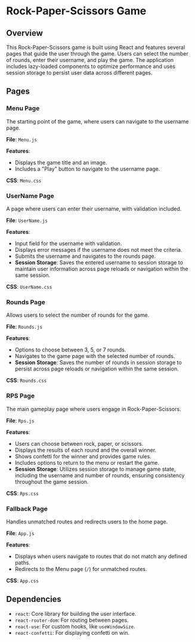 # Rock-Paper-Scissors Game

## Overview

This Rock-Paper-Scissors game is built using React and features several pages that guide the user through the game. Users can select the number of rounds, enter their username, and play the game. The application includes lazy-loaded components to optimize performance and uses session storage to persist user data across different pages.

## Pages

### Menu Page

The starting point of the game, where users can navigate to the username page.

**File**: `Menu.js`

**Features**:
- Displays the game title and an image.
- Includes a "Play" button to navigate to the username page.

**CSS**: `Menu.css`

### UserName Page

A page where users can enter their username, with validation included.

**File**: `UserName.js`

**Features**:
- Input field for the username with validation.
- Displays error messages if the username does not meet the criteria.
- Submits the username and navigates to the rounds page.
- **Session Storage**: Saves the entered username to session storage to maintain user information across page reloads or navigation within the same session.

**CSS**: `UserName.css`

### Rounds Page

Allows users to select the number of rounds for the game.

**File**: `Rounds.js`

**Features**:
- Options to choose between 3, 5, or 7 rounds.
- Navigates to the game page with the selected number of rounds.
- **Session Storage**: Saves the number of rounds in session storage to persist across page reloads or navigation within the same session.

**CSS**: `Rounds.css`

### RPS Page

The main gameplay page where users engage in Rock-Paper-Scissors.

**File**: `Rps.js`

**Features**:
- Users can choose between rock, paper, or scissors.
- Displays the results of each round and the overall winner.
- Shows confetti for the winner and provides game rules.
- Includes options to return to the menu or restart the game.
- **Session Storage**: Utilizes session storage to manage game state, including the username and number of rounds, ensuring consistency throughout the game session.

**CSS**: `Rps.css`

### Fallback Page

Handles unmatched routes and redirects users to the home page.

**File**: `App.js`

**Features**:
- Displays when users navigate to routes that do not match any defined paths.
- Redirects to the Menu page (`/`) for unmatched routes.

**CSS**: `App.css`

## Dependencies

- `react`: Core library for building the user interface.
- `react-router-dom`: For routing between pages.
- `react-use`: For custom hooks, like `useWindowSize`.
- `react-confetti`: For displaying confetti on win.
